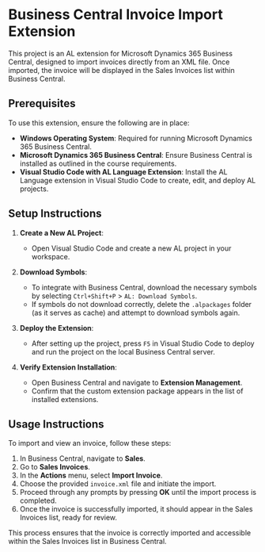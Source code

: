 # Business Central Invoice Import Extension

This project is an AL extension for Microsoft Dynamics 365 Business Central, designed to import invoices directly from an XML file. Once imported, the invoice will be displayed in the Sales Invoices list within Business Central.

## Prerequisites

To use this extension, ensure the following are in place:

- **Windows Operating System**: Required for running Microsoft Dynamics 365 Business Central.
- **Microsoft Dynamics 365 Business Central**: Ensure Business Central is installed as outlined in the course requirements.
- **Visual Studio Code with AL Language Extension**: Install the AL Language extension in Visual Studio Code to create, edit, and deploy AL projects.

## Setup Instructions

1. **Create a New AL Project**:
   - Open Visual Studio Code and create a new AL project in your workspace.

2. **Download Symbols**:
   - To integrate with Business Central, download the necessary symbols by selecting `Ctrl+Shift+P` > `AL: Download Symbols`.
   - If symbols do not download correctly, delete the `.alpackages` folder (as it serves as cache) and attempt to download symbols again.

3. **Deploy the Extension**:
   - After setting up the project, press `F5` in Visual Studio Code to deploy and run the project on the local Business Central server.

4. **Verify Extension Installation**:
   - Open Business Central and navigate to **Extension Management**.
   - Confirm that the custom extension package appears in the list of installed extensions.

## Usage Instructions

To import and view an invoice, follow these steps:

1. In Business Central, navigate to **Sales**.
2. Go to **Sales Invoices**.
3. In the **Actions** menu, select **Import Invoice**.
4. Choose the provided `invoice.xml` file and initiate the import.
5. Proceed through any prompts by pressing **OK** until the import process is completed.
6. Once the invoice is successfully imported, it should appear in the Sales Invoices list, ready for review.

This process ensures that the invoice is correctly imported and accessible within the Sales Invoices list in Business Central.
